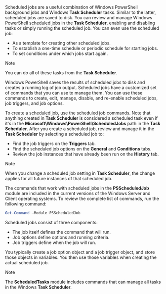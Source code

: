 Scheduled jobs are a useful combination of Windows PowerShell background jobs and Windows **Task Scheduler** tasks. Similar to the latter, scheduled jobs are saved to disk. You can review and manage Windows PowerShell scheduled jobs in the **Task Scheduler**, enabling and disabling tasks or simply running the scheduled job. You can even use the scheduled job:

- As a template for creating other scheduled jobs.
- To establish a one-time schedule or periodic schedule for starting jobs.
- To set conditions under which jobs start again.

> [!NOTE]
> You can do all of these tasks from the **Task Scheduler**.

Windows PowerShell saves the results of scheduled jobs to disk and creates a running log of job output. Scheduled jobs have a customized set of commands that you can use to manage them. You can use these commands to create, edit, manage, disable, and re-enable scheduled jobs, job triggers, and job options.

To create a scheduled job, use the scheduled job commands. Note that anything created in **Task Scheduler** is considered a scheduled task even if it's in the **Microsoft\\Windows\\PowerShell\\ScheduledJobs** path in the **Task Scheduler**. After you create a scheduled job, review and manage it in the **Task Scheduler** by selecting a scheduled job to:

- Find the job triggers on the **Triggers** tab.
- Find the scheduled job options on the **General** and **Conditions** tabs.
- Review the job instances that have already been run on the **History** tab.

> [!NOTE]
> When you change a scheduled job setting in **Task Scheduler**, the change applies for all future instances of that scheduled job.

The commands that work with scheduled jobs in the **PSScheduledJob** module are included in the current versions of the Windows Server and Client operating systems. To review the complete list of commands, run the following command:

```powershell
Get-Command –Module PSScheduledJob
```

Scheduled jobs consist of three components:

- The job itself defines the command that will run.
- Job options define options and running criteria.
- Job triggers define when the job will run.

You typically create a job option object and a job trigger object, and store those objects in variables. You then use those variables when creating the actual scheduled job.

> [!NOTE]
> The **ScheduledTasks** module includes commands that can manage all tasks in the Windows **Task Scheduler**. 

